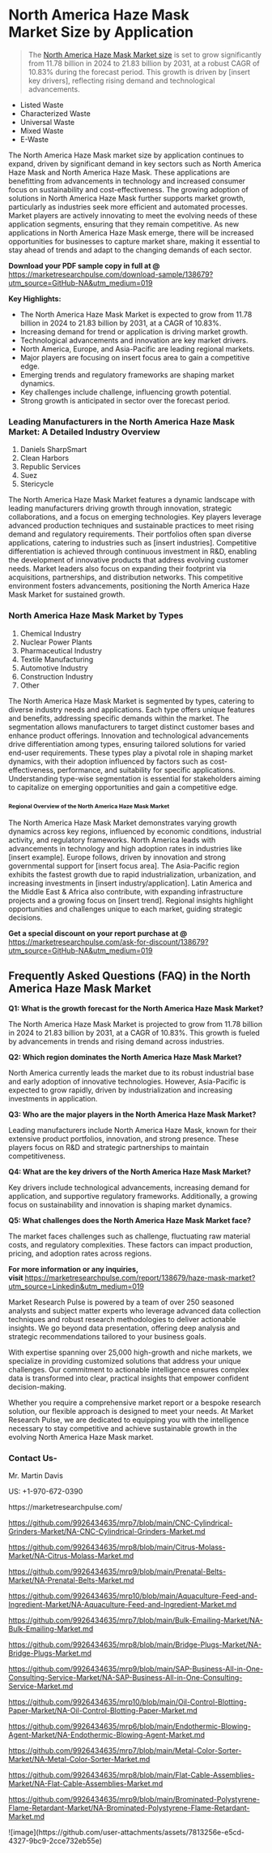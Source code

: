 <h1>North America Haze Mask Market&nbsp;Size by Application</h1><blockquote><p>The <a href="https://marketresearchpulse.com/download-sample/138679?utm_source=GitHub-NA&amp;utm_medium=019">North America Haze Mask Market size</a> is set to grow significantly from 11.78 billion in 2024 to 21.83 billion by 2031, at a robust CAGR of 10.83% during the forecast period. This growth is driven by [insert key drivers], reflecting rising demand and technological advancements.</p></blockquote><ul><li>Listed Waste <li> Characterized Waste <li> Universal Waste <li> Mixed Waste <li> E-Waste</li></ul><p>The North America Haze Mask market size by application continues to expand, driven by significant demand in key sectors such as North America Haze Mask and North America Haze Mask. These applications are benefitting from advancements in technology and increased consumer focus on sustainability and cost-effectiveness. The growing adoption of solutions in North America Haze Mask further supports market growth, particularly as industries seek more efficient and automated processes. Market players are actively innovating to meet the evolving needs of these application segments, ensuring that they remain competitive. As new applications in North America Haze Mask emerge, there will be increased opportunities for businesses to capture market share, making it essential to stay ahead of trends and adapt to the changing demands of each sector.</p><p><strong>Download your PDF sample copy in full at @ </strong><a href="https://marketresearchpulse.com/download-sample/138679?utm_source=GitHub-NA&amp;utm_medium=019">https://marketresearchpulse.com/download-sample/138679?utm_source=GitHub-NA&amp;utm_medium=019</a></p><p><strong>Key Highlights: </strong></p><ul><li>The North America Haze Mask Market is expected to grow from 11.78 billion in 2024 to 21.83 billion by 2031, at a CAGR of 10.83%.</li><li>Increasing demand for trend or application is driving market growth.</li><li>Technological advancements and innovation are key market drivers.</li><li>North America, Europe, and Asia-Pacific are leading regional markets.</li><li>Major players are focusing on insert focus area to gain a competitive edge.</li><li>Emerging trends and regulatory frameworks are shaping market dynamics.</li><li>Key challenges include challenge, influencing growth potential.</li><li>Strong growth is anticipated in sector over the forecast period.</li></ul><h3>Leading Manufacturers in the North America Haze Mask Market: A Detailed Industry Overview</h3><ol><li>Daniels SharpSmart</li><li>Clean Harbors</li><li>Republic Services</li><li>Suez</li><li>Stericycle</li></ol><div class="flex max-w-full flex-col flex-grow"><div class="min-h-8 text-message flex w-full flex-col items-end gap-2 whitespace-normal break-words [.text-message+&amp;]:mt-5" dir="auto" data-message-author-role="assistant" data-message-id="fd8432e4-4910-450d-b182-61b7bfb0a01f" data-message-model-slug="gpt-4o"><div class="flex w-full flex-col gap-1 empty:hidden first:pt-[3px]"><div class="markdown prose w-full break-words dark:prose-invert light"><p>The North America Haze Mask Market features a dynamic landscape with leading manufacturers driving growth through innovation, strategic collaborations, and a focus on emerging technologies. Key players leverage advanced production techniques and sustainable practices to meet rising demand and regulatory requirements. Their portfolios often span diverse applications, catering to industries such as [insert industries]. Competitive differentiation is achieved through continuous investment in R&amp;D, enabling the development of innovative products that address evolving customer needs. Market leaders also focus on expanding their footprint via acquisitions, partnerships, and distribution networks. This competitive environment fosters advancements, positioning the North America Haze Mask Market for sustained growth.</p></div></div></div></div><h3>North America Haze Mask Market by Types</h3><ol><li>Chemical Industry <li> Nuclear Power Plants <li> Pharmaceutical Industry <li> Textile Manufacturing <li> Automotive Industry <li> Construction Industry <li> Other</li></ol><div class="flex max-w-full flex-col flex-grow"><div class="min-h-8 text-message flex w-full flex-col items-end gap-2 whitespace-normal break-words [.text-message+&amp;]:mt-5" dir="auto" data-message-author-role="assistant" data-message-id="084470be-0bb7-4664-bddf-5156b4f41249" data-message-model-slug="gpt-4o-mini"><div class="flex w-full flex-col gap-1 empty:hidden first:pt-[3px]"><div class="markdown prose w-full break-words dark:prose-invert light"><p>The North America Haze Mask Market is segmented by types, catering to diverse industry needs and applications. Each type offers unique features and benefits, addressing specific demands within the market. The segmentation allows manufacturers to target distinct customer bases and enhance product offerings. Innovation and technological advancements drive differentiation among types, ensuring tailored solutions for varied end-user requirements. These types play a pivotal role in shaping market dynamics, with their adoption influenced by factors such as cost-effectiveness, performance, and suitability for specific applications. Understanding type-wise segmentation is essential for stakeholders aiming to capitalize on emerging opportunities and gain a competitive edge.</p></div></div></div></div><h3><span style="font-size: 11px;">Regional Overview of the North America Haze Mask Market</span></h3><div class="flex max-w-full flex-col flex-grow"><div class="min-h-8 text-message flex w-full flex-col items-end gap-2 whitespace-normal break-words [.text-message+&amp;]:mt-5" dir="auto" data-message-author-role="assistant" data-message-id="e9038762-ce64-4e30-91c9-9bd413514231" data-message-model-slug="gpt-4o-mini"><div class="flex w-full flex-col gap-1 empty:hidden first:pt-[3px]"><div class="markdown prose w-full break-words dark:prose-invert light"><p>The North America Haze Mask Market demonstrates varying growth dynamics across key regions, influenced by economic conditions, industrial activity, and regulatory frameworks. North America leads with advancements in technology and high adoption rates in industries like [insert example]. Europe follows, driven by innovation and strong governmental support for [insert focus area]. The Asia-Pacific region exhibits the fastest growth due to rapid industrialization, urbanization, and increasing investments in [insert industry/application]. Latin America and the Middle East &amp; Africa also contribute, with expanding infrastructure projects and a growing focus on [insert trend]. Regional insights highlight opportunities and challenges unique to each market, guiding strategic decisions.</p></div></div></div></div><p><strong>Get a special discount on your report purchase at @ </strong><a href="https://marketresearchpulse.com/ask-for-discount/138679?utm_source=GitHub-NA&amp;utm_medium=019">https://marketresearchpulse.com/ask-for-discount/138679?utm_source=GitHub-NA&amp;utm_medium=019</a></p><h2>Frequently Asked Questions (FAQ) in the North America Haze Mask Market</h2><p><strong>Q1: What is the growth forecast for the North America Haze Mask Market?</strong></p><p>The North America Haze Mask Market is projected to grow from 11.78 billion in 2024 to 21.83 billion by 2031, at a CAGR of 10.83%. This growth is fueled by advancements in trends and rising demand across industries.</p><p><strong>Q2: Which region dominates the North America Haze Mask Market?</strong></p><p>North America currently leads the market due to its robust industrial base and early adoption of innovative technologies. However, Asia-Pacific is expected to grow rapidly, driven by industrialization and increasing investments in application.</p><p><strong>Q3: Who are the major players in the North America Haze Mask Market?</strong></p><p>Leading manufacturers include North America Haze Mask, known for their extensive product portfolios, innovation, and strong presence. These players focus on R&amp;D and strategic partnerships to maintain competitiveness.</p><p><strong>Q4: What are the key drivers of the North America Haze Mask Market?</strong></p><p>Key drivers include technological advancements, increasing demand for application, and supportive regulatory frameworks. Additionally, a growing focus on sustainability and innovation is shaping market dynamics.</p><p><strong>Q5: What challenges does the North America Haze Mask Market face?</strong></p><p>The market faces challenges such as challenge, fluctuating raw material costs, and regulatory complexities. These factors can impact production, pricing, and adoption rates across regions.</p><p><strong>For more information or any inquiries, visit&nbsp;</strong><a href="https://marketresearchpulse.com/report/138679/haze-mask-market?utm_source=Linkedin&utm_medium=019">https://marketresearchpulse.com/report/138679/haze-mask-market?utm_source=Linkedin&utm_medium=019</a></p><p>Market Research Pulse is powered by a team of over 250 seasoned analysts and subject matter experts who leverage advanced data collection techniques and robust research methodologies to deliver actionable insights. We go beyond data presentation, offering deep analysis and strategic recommendations tailored to your business goals.</p><p>With expertise spanning over 25,000 high-growth and niche markets, we specialize in providing customized solutions that address your unique challenges. Our commitment to actionable intelligence ensures complex data is transformed into clear, practical insights that empower confident decision-making.</p><p>Whether you require a comprehensive market report or a bespoke research solution, our flexible approach is designed to meet your needs. At Market Research Pulse, we are dedicated to equipping you with the intelligence necessary to stay competitive and achieve sustainable growth in the evolving North America Haze Mask market.</p><h3><strong>Contact Us-</strong></h3><p>Mr. Martin Davis</p><p>US: +1-970-672-0390</p><p>https://marketresearchpulse.com/</p><p><a href="https://github.com/9926434635/mrp7/blob/main/CNC-Cylindrical-Grinders-Market/NA-CNC-Cylindrical-Grinders-Market.md">https://github.com/9926434635/mrp7/blob/main/CNC-Cylindrical-Grinders-Market/NA-CNC-Cylindrical-Grinders-Market.md</a></p><p><a href="https://github.com/9926434635/mrp8/blob/main/Citrus-Molass-Market/NA-Citrus-Molass-Market.md">https://github.com/9926434635/mrp8/blob/main/Citrus-Molass-Market/NA-Citrus-Molass-Market.md</a></p><p><a href="https://github.com/9926434635/mrp9/blob/main/Prenatal-Belts-Market/NA-Prenatal-Belts-Market.md">https://github.com/9926434635/mrp9/blob/main/Prenatal-Belts-Market/NA-Prenatal-Belts-Market.md</a></p><p><a href="https://github.com/9926434635/mrp10/blob/main/Aquaculture-Feed-and-Ingredient-Market/NA-Aquaculture-Feed-and-Ingredient-Market.md">https://github.com/9926434635/mrp10/blob/main/Aquaculture-Feed-and-Ingredient-Market/NA-Aquaculture-Feed-and-Ingredient-Market.md</a></p><p><a href="https://github.com/9926434635/mrp7/blob/main/Bulk-Emailing-Market/NA-Bulk-Emailing-Market.md">https://github.com/9926434635/mrp7/blob/main/Bulk-Emailing-Market/NA-Bulk-Emailing-Market.md</a></p><p><a href="https://github.com/9926434635/mrp8/blob/main/Bridge-Plugs-Market/NA-Bridge-Plugs-Market.md">https://github.com/9926434635/mrp8/blob/main/Bridge-Plugs-Market/NA-Bridge-Plugs-Market.md</a></p><p><a href="https://github.com/9926434635/mrp9/blob/main/SAP-Business-All-in-One-Consulting-Service-Market/NA-SAP-Business-All-in-One-Consulting-Service-Market.md">https://github.com/9926434635/mrp9/blob/main/SAP-Business-All-in-One-Consulting-Service-Market/NA-SAP-Business-All-in-One-Consulting-Service-Market.md</a></p><p><a href="https://github.com/9926434635/mrp10/blob/main/Oil-Control-Blotting-Paper-Market/NA-Oil-Control-Blotting-Paper-Market.md">https://github.com/9926434635/mrp10/blob/main/Oil-Control-Blotting-Paper-Market/NA-Oil-Control-Blotting-Paper-Market.md</a></p><p><a href="https://github.com/9926434635/mrp6/blob/main/Endothermic-Blowing-Agent-Market/NA-Endothermic-Blowing-Agent-Market.md">https://github.com/9926434635/mrp6/blob/main/Endothermic-Blowing-Agent-Market/NA-Endothermic-Blowing-Agent-Market.md</a></p><p><a href="https://github.com/9926434635/mrp7/blob/main/Metal-Color-Sorter-Market/NA-Metal-Color-Sorter-Market.md">https://github.com/9926434635/mrp7/blob/main/Metal-Color-Sorter-Market/NA-Metal-Color-Sorter-Market.md</a></p><p><a href="https://github.com/9926434635/mrp8/blob/main/Flat-Cable-Assemblies-Market/NA-Flat-Cable-Assemblies-Market.md">https://github.com/9926434635/mrp8/blob/main/Flat-Cable-Assemblies-Market/NA-Flat-Cable-Assemblies-Market.md</a></p><p><a href="https://github.com/9926434635/mrp9/blob/main/Brominated-Polystyrene-Flame-Retardant-Market/NA-Brominated-Polystyrene-Flame-Retardant-Market.md">https://github.com/9926434635/mrp9/blob/main/Brominated-Polystyrene-Flame-Retardant-Market/NA-Brominated-Polystyrene-Flame-Retardant-Market.md</a></p>
![image](https://github.com/user-attachments/assets/7813256e-e5cd-4327-9bc9-2cce732eb55e)
